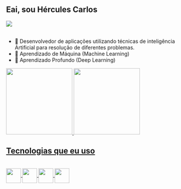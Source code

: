 ## Eai, sou Hércules Carlos

<div class="contato">
  <a href="https://www.linkedin.com/in/hércules-carlos-4130a295"><img src="https://img.shields.io/badge/-LinkedIn-%230077B5?style=for-the-badge&logo=linkedin&logoColor=white" target="_blank" ></a>
 </div><br>

* 🔭 Desenvolvedor de aplicações utilizando técnicas de inteligência Artificial para resolução de diferentes problemas.
* 🤖 Aprendizado de Máquina (Machine Learning)
* 🤖 Aprendizado Profundo (Deep Learning)

<div class="github_status"style="display: inline_block">
  <a href="https://github.com/herculesc">
  <img height="180em" src="https://github-readme-stats.vercel.app/api?username=herculesc&show_icons=true&theme=tokyonight&include_all_commits=true&count_private=true"/>
  <img height="180em" src="https://github-readme-stats.vercel.app/api/top-langs/?username=herculesc&layout=compact&langs_count=7&theme=tokyonight"/>
 </div>
  
##

## Tecnologias que eu uso
<div class="stacks" style="display: inline_block"><br>         
  <img align="center" height="40px" width="40px" src="https://cdn.jsdelivr.net/gh/devicons/devicon/icons/python/python-original-wordmark.svg" />
  <img align="center" height="40px" width="40px" src="https://cdn.jsdelivr.net/gh/devicons/devicon/icons/tensorflow/tensorflow-original.svg" />
  <img align="center" height="40px" width="40px" src="https://cdn.jsdelivr.net/gh/devicons/devicon/icons/jupyter/jupyter-original-wordmark.svg" />
  <img align="center" height="40px" width="40px" src="https://cdn.jsdelivr.net/gh/devicons/devicon/icons/opencv/opencv-original.svg" />
  
  <!--<img align="center" height="40px" width="40px" src="https://cdn.jsdelivr.net/gh/devicons/devicon/icons/html5/html5-plain.svg" />          
  <img align="center" height="40px" width="40px" src="https://cdn.jsdelivr.net/gh/devicons/devicon/icons/css3/css3-plain.svg" />-->        
</div>

